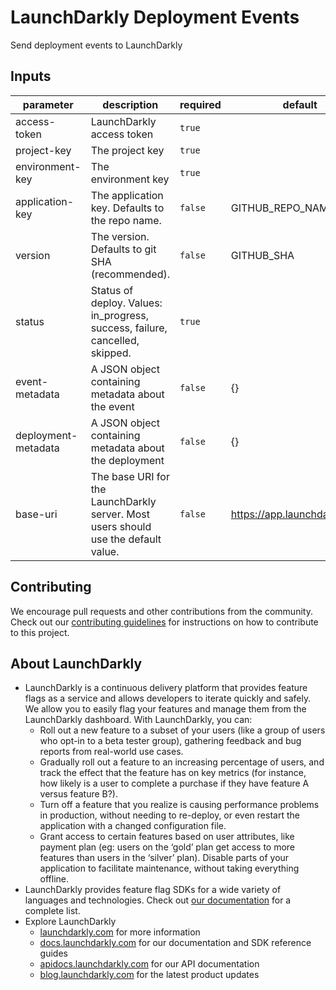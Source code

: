 # LaunchDarkly Deployment Events

Send deployment events to LaunchDarkly

<!-- action-docs-inputs -->

## Inputs

| parameter           | description                                                                        | required | default                      |
| ------------------- | ---------------------------------------------------------------------------------- | -------- | ---------------------------- |
| access-token        | LaunchDarkly access token                                                          | `true`   |                              |
| project-key         | The project key                                                                    | `true`   |                              |
| environment-key     | The environment key                                                                | `true`   |                              |
| application-key     | The application key. Defaults to the repo name.                                    | `false`  | GITHUB_REPO_NAME             |
| version             | The version. Defaults to git SHA (recommended).                                    | `false`  | GITHUB_SHA                   |
| status              | Status of deploy. Values: in_progress, success, failure, cancelled, skipped.       | `true`   |                              |
| event-metadata      | A JSON object containing metadata about the event                                  | `false`  | {}                           |
| deployment-metadata | A JSON object containing metadata about the deployment                             | `false`  | {}                           |
| base-uri            | The base URI for the LaunchDarkly server. Most users should use the default value. | `false`  | https://app.launchdarkly.com |

<!-- action-docs-inputs -->

## Contributing

We encourage pull requests and other contributions from the community. Check out our [contributing guidelines](CONTRIBUTING.md) for instructions on how to contribute to this project.

## About LaunchDarkly

- LaunchDarkly is a continuous delivery platform that provides feature flags as a service and allows developers to iterate quickly and safely. We allow you to easily flag your features and manage them from the LaunchDarkly dashboard. With LaunchDarkly, you can:
  - Roll out a new feature to a subset of your users (like a group of users who opt-in to a beta tester group), gathering feedback and bug reports from real-world use cases.
  - Gradually roll out a feature to an increasing percentage of users, and track the effect that the feature has on key metrics (for instance, how likely is a user to complete a purchase if they have feature A versus feature B?).
  - Turn off a feature that you realize is causing performance problems in production, without needing to re-deploy, or even restart the application with a changed configuration file.
  - Grant access to certain features based on user attributes, like payment plan (eg: users on the ‘gold’ plan get access to more features than users in the ‘silver’ plan). Disable parts of your application to facilitate maintenance, without taking everything offline.
- LaunchDarkly provides feature flag SDKs for a wide variety of languages and technologies. Check out [our documentation](https://docs.launchdarkly.com/sdk) for a complete list.
- Explore LaunchDarkly
  - [launchdarkly.com](https://www.launchdarkly.com/ 'LaunchDarkly Main Website') for more information
  - [docs.launchdarkly.com](https://docs.launchdarkly.com/ 'LaunchDarkly Documentation') for our documentation and SDK reference guides
  - [apidocs.launchdarkly.com](https://apidocs.launchdarkly.com/ 'LaunchDarkly API Documentation') for our API documentation
  - [blog.launchdarkly.com](https://blog.launchdarkly.com/ 'LaunchDarkly Blog Documentation') for the latest product updates
